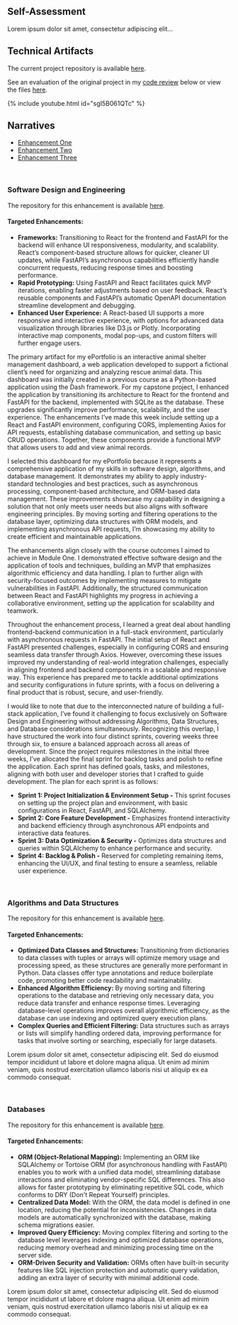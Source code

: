 <html lang="en">
<head>
  <meta charset="UTF-8">
  <meta name="viewport" content="width=device-width, initial-scale=1.0">
  <title>Technical Artifacts</title>
  <link rel="stylesheet" href="https://maxcdn.bootstrapcdn.com/bootstrap/4.5.2/css/bootstrap.min.css">
</head>
<body>
<div class="container mt-3">
  <div>
    <h2>Self-Assessment</h2>
    <p>Lorem ipsum dolor sit amet, consectetur adipiscing elit...</p>
  </div>
  <div class="mt-3">
    <h2>Technical Artifacts</h2>
    <p>The current project repository is available <a href="https://github.com/clintmonroe00/capstone-project/tree/develop">here</a>.</p>
    <p>See an evaluation of the original project in my <a href="https://youtu.be/sgI5B061QTc">code review</a> below or view the files <a href="https://github.com/clintmonroe00/CS-340-Client-Server-Development">here</a>.</p>
    {% include youtube.html id="sgI5B061QTc" %}
  </div>
  <div class="mt-3">
    <h2>Narratives</h2>
    <ul class="nav nav-tabs mt-3">
      <li class="nav-item">
        <a class="nav-link active" data-toggle="tab" href="#enhancement1">Enhancement One</a>
      </li>
      <li class="nav-item">
        <a class="nav-link" data-toggle="tab" href="#enhancement2">Enhancement Two</a>
      </li>
      <li class="nav-item">
        <a class="nav-link" data-toggle="tab" href="#enhancement3">Enhancement Three</a>
      </li>
    </ul>
    <div class="tab-content">
      <div id="enhancement1" class="container tab-pane active"><br>
        <h3>Software Design and Engineering</h3>
        <p>The repository for this enhancement is available <a href="https://github.com/clintmonroe00/capstone-project/tree/sprint-one">here</a>.</p>
        <h4>Targeted Enhancements:</h4>
        <ul>
          <li><strong>Frameworks:</strong> Transitioning to React for the frontend and FastAPI for the backend will enhance UI responsiveness, modularity, and scalability. React’s component-based structure allows for quicker, cleaner UI updates, while FastAPI’s asynchronous capabilities efficiently handle concurrent requests, reducing response times and boosting performance.</li>
          <li><strong>Rapid Prototyping:</strong> Using FastAPI and React facilitates quick MVP iterations, enabling faster adjustments based on user feedback. React’s reusable components and FastAPI’s automatic OpenAPI documentation streamline development and debugging.</li>
          <li><strong>Enhanced User Experience:</strong> A React-based UI supports a more responsive and interactive experience, with options for advanced data visualization through libraries like D3.js or Plotly. Incorporating interactive map components, modal pop-ups, and custom filters will further engage users.</li>
        </ul>
        <p>The primary artifact for my ePortfolio is an interactive animal shelter management dashboard, a web application developed to support a fictional client’s need for organizing and analyzing rescue animal data. This dashboard was initially created in a previous course as a Python-based application using the Dash framework. For my capstone project, I enhanced the application by transitioning its architecture to React for the frontend and FastAPI for the backend, implemented with SQLite as the database. These upgrades significantly improve performance, scalability, and the user experience. The enhancements I’ve made this week include setting up a React and FastAPI environment, configuring CORS, implementing Axios for API requests, establishing database communication, and setting up basic CRUD operations. Together, these components provide a functional MVP that allows users to add and view animal records.</p>
        <p>I selected this dashboard for my ePortfolio because it represents a comprehensive application of my skills in software design, algorithms, and database management. It demonstrates my ability to apply industry-standard technologies and best practices, such as asynchronous processing, component-based architecture, and ORM-based data management. These improvements showcase my capability in designing a solution that not only meets user needs but also aligns with software engineering principles. By moving sorting and filtering operations to the database layer, optimizing data structures with ORM models, and implementing asynchronous API requests, I’m showcasing my ability to create efficient and maintainable applications.</p>
        <p>The enhancements align closely with the course outcomes I aimed to achieve in Module One. I demonstrated effective software design and the application of tools and techniques, building an MVP that emphasizes algorithmic efficiency and data handling. I plan to further align with security-focused outcomes by implementing measures to mitigate vulnerabilities in FastAPI. Additionally, the structured communication between React and FastAPI highlights my progress in achieving a collaborative environment, setting up the application for scalability and teamwork.</p>
        <p>Throughout the enhancement process, I learned a great deal about handling frontend-backend communication in a full-stack environment, particularly with asynchronous requests in FastAPI. The initial setup of React and FastAPI presented challenges, especially in configuring CORS and ensuring seamless data transfer through Axios. However, overcoming these issues improved my understanding of real-world integration challenges, especially in aligning frontend and backend components in a scalable and responsive way. This experience has prepared me to tackle additional optimizations and security configurations in future sprints, with a focus on delivering a final product that is robust, secure, and user-friendly.</p>
        <p>I would like to note that due to the interconnected nature of building a full-stack application, I’ve found it challenging to focus exclusively on Software Design and Engineering without addressing Algorithms, Data Structures, and Database considerations simultaneously. Recognizing this overlap, I have structured the work into four distinct sprints, covering weeks three through six, to ensure a balanced approach across all areas of development. Since the project requires milestones in the initial three weeks, I’ve allocated the final sprint for backlog tasks and polish to refine the application. Each sprint has defined goals, tasks, and milestones, aligning with both user and developer stories that I crafted to guide development. The plan for each sprint is as follows:</p>
        <ul>
          <li><strong>Sprint 1: Project Initialization & Environment Setup -</strong> This sprint focuses on setting up the project plan and environment, with basic configurations in React, FastAPI, and SQLAlchemy.</li>
          <li><strong>Sprint 2: Core Feature Development -</strong> Emphasizes frontend interactivity and backend efficiency through asynchronous API endpoints and interactive data features.</li>
          <li><strong>Sprint 3: Data Optimization & Security -</strong> Optimizes data structures and queries within SQLAlchemy to enhance performance and security.</li>
          <li><strong>Sprint 4: Backlog & Polish -</strong> Reserved for completing remaining items, enhancing the UI/UX, and final testing to ensure a seamless, reliable user experience.</li>
        </ul>
      </div>
      <div id="enhancement2" class="container tab-pane fade"><br>
        <h3>Algorithms and Data Structures</h3>
        <p>The repository for this enhancement is available <a href="https://github.com/clintmonroe00/capstone-project/tree/sprint-two">here</a>.</p>
        <h4>Targeted Enhancements:</h4>
        <ul>
          <li><strong>Optimized Data Classes and Structures:</strong> Transitioning from dictionaries to data classes with tuples or arrays will optimize memory usage and processing speed, as these structures are generally more performant in Python. Data classes offer type annotations and reduce boilerplate code, promoting better code readability and maintainability.</li>
          <li><strong>Enhanced Algorithm Efficiency:</strong> By moving sorting and filtering operations to the database and retrieving only necessary data, you reduce data transfer and enhance response times. Leveraging database-level operations improves overall algorithmic efficiency, as the database can use indexing and optimized query execution plans.</li>
          <li><strong>Complex Queries and Efficient Filtering:</strong> Data structures such as arrays or lists will simplify handling ordered data, improving performance for tasks that involve sorting or searching, especially for large datasets.</li>
        </ul>
        <p>Lorem ipsum dolor sit amet, consectetur adipiscing elit. Sed do eiusmod tempor incididunt ut labore et dolore magna aliqua. Ut enim ad minim veniam, quis nostrud exercitation ullamco laboris nisi ut aliquip ex ea commodo consequat.</p>
      </div>
      <div id="enhancement3" class="container tab-pane fade"><br>
        <h3>Databases</h3>
        <p>The repository for this enhancement is available <a href="https://github.com/clintmonroe00/capstone-project/tree/sprint-three">here</a>.</p>
        <h4>Targeted Enhancements:</h4>
        <ul>
          <li><strong>ORM (Object-Relational Mapping):</strong> Implementing an ORM like SQLAlchemy or Tortoise ORM (for asynchronous handling with FastAPI) enables you to work with a unified data model, streamlining database interactions and eliminating vendor-specific SQL differences. This also allows for faster prototyping by eliminating repetitive SQL code, which conforms to DRY (Don't Repeat Yourself) principles.</li>
          <li><strong>Centralized Data Model:</strong> With the ORM, the data model is defined in one location, reducing the potential for inconsistencies. Changes in data models are automatically synchronized with the database, making schema migrations easier.</li>
          <li><strong>Improved Query Efficiency:</strong> Moving complex filtering and sorting to the database level leverages indexing and optimized database operations, reducing memory overhead and minimizing processing time on the server side.</li>
          <li><strong>ORM-Driven Security and Validation:</strong> ORMs often have built-in security features like SQL injection protection and automatic query validation, adding an extra layer of security with minimal additional code.</li>
        </ul>
        <p>Lorem ipsum dolor sit amet, consectetur adipiscing elit. Sed do eiusmod tempor incididunt ut labore et dolore magna aliqua. Ut enim ad minim veniam, quis nostrud exercitation ullamco laboris nisi ut aliquip ex ea commodo consequat.</p>
      </div>
    </div>
  </div>
</div>

<script src="https://ajax.googleapis.com/ajax/libs/jquery/3.5.1/jquery.min.js"></script>
<script src="https://cdnjs.cloudflare.com/ajax/libs/popper.js/1.16.0/umd/popper.min.js"></script>
<script src="https://maxcdn.bootstrapcdn.com/bootstrap/4.5.2/js/bootstrap.min.js"></script>

</body>
</html>
